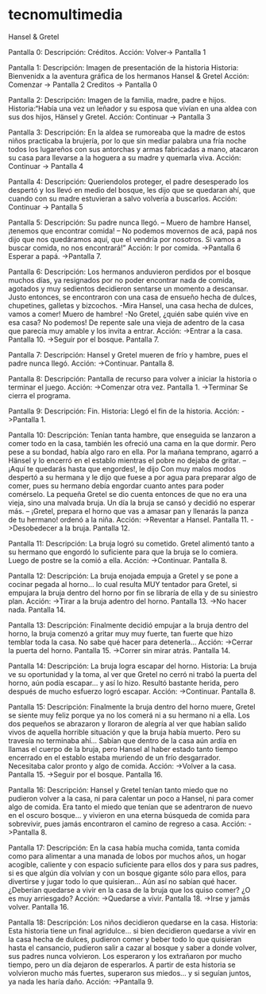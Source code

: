 # tecnomultimedia
Hansel & Gretel

Pantalla 0: 
Descripción: Créditos.
  Acción:
    Volver-> Pantalla 1

Pantalla 1: 
Descripción: Imagen de presentación de la historia 
  Historia: Bienvenidx a la aventura gráfica de los hermanos Hansel & Gretel
  Acción: 
    Comenzar -> Pantalla 2
    Creditos -> Pantalla 0

Pantalla 2: 
  Descripción: Imagen de la familia, madre, padre e hijos.
  Historia:“Había una vez un leñador y su esposa que vivían en una aldea con sus dos hijos, Hänsel y Gretel. 
  Acción: 
    Continuar -> Pantalla 3

Pantalla 3: 
  Descripción: En la aldea se rumoreaba que la madre de estos niños practicaba la brujería, por lo que sin mediar palabra una fría
  noche todos los lugareños con sus antorchas y armas fabricadas a mano, atacaron su casa para llevarse a la hoguera a su madre y quemarla viva. 
  	    Acción:
           Continuar -> Pantalla 4

Pantalla 4: 
Descripción: Queriendolos proteger, el padre desesperado los despertó y los llevó en
  medio del bosque, les dijo que se quedaran ahí, que cuando con su madre
  estuvieran a salvo volvería a buscarlos.
    Acción:
      Continuar -> Pantalla 5

Pantalla 5:
Descripción: Su padre nunca llegó. 
  – Muero de hambre Hansel, ¡tenemos que encontrar comida! 
  – No podemos movernos de acá, papá nos dijo que nos quedáramos aquí, que el vendría por nosotros. Si vamos a buscar comida, no nos encontrará!”
    Acción: 
      Ir por comida.
        ->Pantalla 6
      Esperar a papá.
        ->Pantalla 7.

Pantalla 6:
Descripción: Los hermanos anduvieron perdidos por el bosque muchos días, ya resignados por no poder encontrar nada de comida, agotados y muy sedientos decidieron sentarse un momento a descansar. Justo entonces, se encontraron con una casa de ensueño hecha de dulces, chupetines, galletas y bizcochos. -Mira Hansel, una casa hecha de dulces, vamos a comer! Muero de hambre! 
-No Gretel, ¿quién sabe quién vive en esa casa? No podemos! De repente sale una vieja de adentro de la casa que parecía muy amable y los invita a entrar.
      Acción: 
            ->Entrar a la casa.
                Pantalla 10.
            ->Seguir por el bosque.
                Pantalla 7.

Pantalla 7: 
Descripción: Hansel y Gretel mueren de frío y hambre, pues el padre nunca llegó.
      Acción: 
            ->Continuar.
                Pantalla 8.

Pantalla 8: 
Descripción: Pantalla de recurso para volver a iniciar la historia o terminar el juego.
 	     Acción: 
            ->Comenzar otra vez.
                Pantalla 1.
            ->Terminar
                Se cierra el programa.

Pantalla 9: 
Descripción: Fin. Historia: Llegó el fin de la historia.
      Acción:
            ->Pantalla 1.

Pantalla 10:
 Descripción: Tenían tanta hambre, que enseguida se lanzaron a comer todo en la casa, también les ofreció una cama en la que dormir. Pero pese a su bondad, había algo raro en ella. Por la mañana temprano, agarró a Hänsel y lo encerró en el establo mientras el pobre no dejaba de gritar. 
 – ¡Aquí te quedarás hasta que engordes!, le dijo Con muy malos modos despertó a su hermana y le dijo que fuese a por agua para preparar algo de comer, pues su hermano debía engordar cuanto antes para poder comérselo. La pequeña Gretel se dio cuenta entonces de que no era una vieja, sino una malvada bruja. Un día la bruja se cansó y decidió no esperar más. 
 – ¡Gretel, prepara el horno que vas a amasar pan y llenarás la panza de tu hermano! ordenó a la niña.
   	   Acción:
         ->Reventar a Hansel.
            Pantalla 11.
        ->Desobedecer a la bruja.
            Pantalla 12.

Pantalla 11: 
Descripción: La bruja logró su cometido. Gretel alimentó tanto a su hermano que engordó lo suficiente para que la bruja se lo comiera. Luego de postre se la comió a ella.
      Acción:
        ->Continuar.
            Pantalla 8.

Pantalla 12: 
Descripción: La bruja enojada empuja a Gretel y se pone a cocinar pegada al horno… lo cual resulta MUY tentador para Gretel, si empujara la bruja dentro del horno por fin se libraría de ella y de su siniestro plan.
      Acción:
        ->Tirar a la bruja adentro del horno.
              Pantalla 13.
        ->No hacer nada.
              Pantalla 14.

Pantalla 13: 
Descripción: Finalmente decidió empujar a la bruja dentro del horno, la bruja comenzó a gritar muy muy fuerte, tan fuerte que hizo temblar toda la casa. No sabe qué hacer para detenerla... 
      Acción:
        ->Cerrar la puerta del horno.
                  Pantalla 15.
        ->Correr sin mirar atrás.
                  Pantalla 14.

Pantalla 14: 
Descripción: La bruja logra escapar del horno. Historia: La bruja ve su oportunidad y la toma, al ver que Gretel no cerró ni trabó la puerta del horno, aún podía escapar… y así lo hizo. Resultó bastante herida, pero después de mucho esfuerzo logró escapar.
        Acción:
        ->Continuar.
            Pantalla 8.

Pantalla 15:
Descripción: Finalmente la bruja dentro del horno muere, Gretel se siente muy feliz porque ya no los comerá ni a su hermano ni a ella. Los dos pequeños se abrazaron y lloraron de alegría al ver que habían salido vivos de aquella horrible situación y que la bruja había muerto. Pero su travesía no terminaba ahí… Sabían que dentro de la casa aún ardía en llamas el cuerpo de la bruja, pero Hansel al haber estado tanto tiempo encerrado en el establo estaba muriendo de un frío desgarrador. Necesitaba calor pronto y algo de comida.
         Acción:
            ->Volver a la casa.
                Pantalla 15.
            ->Seguir por el bosque.
                Pantalla 16.

Pantalla 16: 
Descripción: Hansel y Gretel tenían tanto miedo que no pudieron volver a la casa, ni para calentar un poco a Hansel, ni para comer algo de comida. Era tanto el miedo que tenían que se adentraron de nuevo en el oscuro bosque… y vivieron en una eterna búsqueda de comida para sobrevivir, pues jamás encontraron el camino de regreso a casa.
        Acción:
          ->Pantalla 8.

Pantalla 17: 
Descripción: En la casa había mucha comida, tanta comida como para alimentar a una manada de lobos por muchos años, un hogar acogible, caliente y con espacio suficiente para ellos dos y para sus padres, si es que algún día volvían y con un bosque gigante sólo para ellos, para divertirse y jugar todo lo que quisieran… Aún así no sabían qué hacer. ¿Deberían quedarse a vivir en la casa de la bruja que los quiso comer? ¿O es muy arriesgado?
        Acción:
             ->Quedarse a vivir.
                Pantalla 18.
             ->Irse y jamás volver.
                Pantalla 16.

Pantalla 18: Descripción: Los niños decidieron quedarse en la casa. Historia: Esta historia tiene un final agridulce… si bien decidieron quedarse a vivir en la casa hecha de dulces, pudieron comer y beber todo lo que quisieran hasta el cansancio, pudieron salir a cazar al bosque y saber a donde volver, sus padres nunca volvieron. Los esperaron y los extrañaron por mucho tiempo, pero un día dejaron de esperarlos. A partir de esta historia se volvieron mucho más fuertes, superaron sus miedos… y si seguían juntos, ya nada les haría daño.
       Acción:
           ->Pantalla 9.